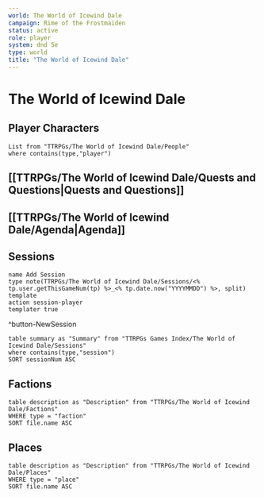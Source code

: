 ```yaml
---
world: The World of Icewind Dale
campaign: Rime of the Frostmaiden
status: active
role: player
system: dnd 5e
type: world
title: "The World of Icewind Dale"
---
```

# The World of Icewind Dale

## Player Characters

```dataview
List from "TTRPGs/The World of Icewind Dale/People"
where contains(type,"player")
```


## [[TTRPGs/The World of Icewind Dale/Quests and Questions|Quests and Questions]]

## [[TTRPGs/The World of Icewind Dale/Agenda|Agenda]]

## Sessions

```button
name Add Session
type note(TTRPGs/The World of Icewind Dale/Sessions/<% tp.user.getThisGameNum(tp) %>_<% tp.date.now("YYYYMMDD") %>, split) template
action session-player
templater true
```
^button-NewSession

```dataview
table summary as "Summary" from "TTRPGs Games Index/The World of Icewind Dale/Sessions"
where contains(type,"session")
SORT sessionNum ASC
```
## Factions

```dataview
table description as "Description" from "TTRPGs/The World of Icewind Dale/Factions"
WHERE type = "faction"
SORT file.name ASC
```
## Places
```dataview
table description as "Description" from "TTRPGs/The World of Icewind Dale/Places"
WHERE type = "place"
SORT file.name ASC
```